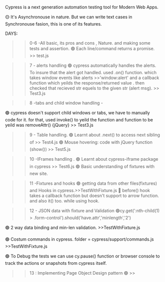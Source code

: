 Cypress is a next generation automation testing tool for Modern Web Apps.

🟡 It's  Asynchronouse in nature. But we can write 
text cases in Synchronouse fasion, this is one of its features.


DAYS:
>> 0-6    -All basic, its pros and cons , Nature. and making some tests and assertion. 
 🟢 Each line/command returns a promise. >> test.js

>> 7 - alerts handling
 🟢 cypress automatically handles the alerts. To insure that the alert got handled. used .on() function. which takes window events like alerts >>'window:alert' and a callback function which yeilds the response/returned value . then checked that recieved str equels to the given str (alert msg).   >> Test3.js

 >> 8 -tabs and child window handling -
 
 🟢 cypress doesn't support child windows or tabs, we have to manually code for it. for that, used invoke() to yeild the function and function to be yeild was removeAttr() {jQuery} >> Test3.js

 >> 9 - Table handling.
 🟢 Learnt about .next() to access next sibling of <td>  >>  Test4.js
 🟢 Mouse hovering: code with jQuery function (show()) >>  Test5.js

 >> 10 -IFrames handling .
 🟢 Learnt about cypress-iframe package in cypress  >>  Test6.js
 🟢 Basic understanding of fixtures with new site.

 >> 11 -Fixtures and hooks
 🟢 getting data from other files(fixtures) and Hooks in cypress.>>TestWithFixture.js
 🔸 before() hook takes a callback function but doesn't support to arrow function. and also it() too. while using hook.

 >>12 - JSON data with fixture and Validation
 🟢cy.get(':nth-child(1) > .form-control').should('have.attr','minlength','2')

 🟢 2 way data binding and min-len validation. >>TestWithFixture.js

 🟢 Costum commands in cypress. folder = cypress/support/commands.js >>TestWithFixture.js

 🟢 To Debug the tests we can use cy.pause() function or browser console to track the actions or snapshots from cypress itself.


>> 13 : Implementing Page Object Design pattern 
 🟢  >> 